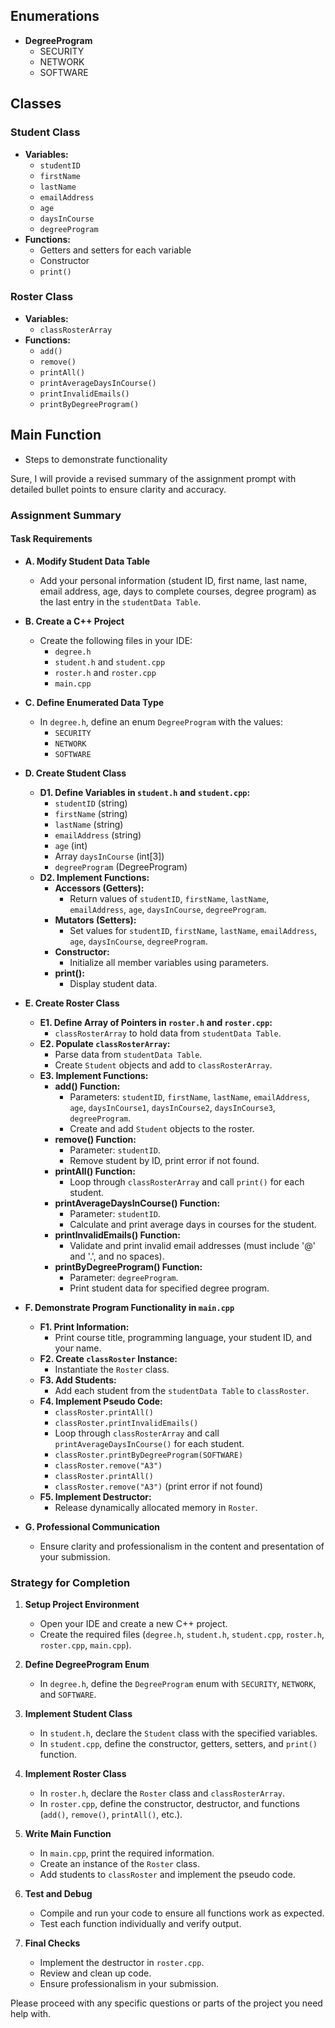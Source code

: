## Enumerations

- **DegreeProgram**
  - SECURITY
  - NETWORK
  - SOFTWARE

## Classes

### Student Class

- **Variables:**
  - `studentID`
  - `firstName`
  - `lastName`
  - `emailAddress`
  - `age`
  - `daysInCourse`
  - `degreeProgram`
- **Functions:**
  - Getters and setters for each variable
  - Constructor
  - `print()`

### Roster Class

- **Variables:**
  - `classRosterArray`
- **Functions:**
  - `add()`
  - `remove()`
  - `printAll()`
  - `printAverageDaysInCourse()`
  - `printInvalidEmails()`
  - `printByDegreeProgram()`

## Main Function

- Steps to demonstrate functionality

Sure, I will provide a revised summary of the assignment prompt with detailed bullet points to ensure clarity and accuracy.

### Assignment Summary

#### Task Requirements

- **A. Modify Student Data Table**

  - Add your personal information (student ID, first name, last name, email address, age, days to complete courses, degree program) as the last entry in the `studentData Table`.

- **B. Create a C++ Project**

  - Create the following files in your IDE:
    - `degree.h`
    - `student.h` and `student.cpp`
    - `roster.h` and `roster.cpp`
    - `main.cpp`

- **C. Define Enumerated Data Type**

  - In `degree.h`, define an enum `DegreeProgram` with the values:
    - `SECURITY`
    - `NETWORK`
    - `SOFTWARE`

- **D. Create Student Class**

  - **D1. Define Variables in `student.h` and `student.cpp`:**
    - `studentID` (string)
    - `firstName` (string)
    - `lastName` (string)
    - `emailAddress` (string)
    - `age` (int)
    - Array `daysInCourse` (int[3])
    - `degreeProgram` (DegreeProgram)
  - **D2. Implement Functions:**
    - **Accessors (Getters):**
      - Return values of `studentID`, `firstName`, `lastName`, `emailAddress`, `age`, `daysInCourse`, `degreeProgram`.
    - **Mutators (Setters):**
      - Set values for `studentID`, `firstName`, `lastName`, `emailAddress`, `age`, `daysInCourse`, `degreeProgram`.
    - **Constructor:**
      - Initialize all member variables using parameters.
    - **print():**
      - Display student data.

- **E. Create Roster Class**

  - **E1. Define Array of Pointers in `roster.h` and `roster.cpp`:**
    - `classRosterArray` to hold data from `studentData Table`.
  - **E2. Populate `classRosterArray`:**
    - Parse data from `studentData Table`.
    - Create `Student` objects and add to `classRosterArray`.
  - **E3. Implement Functions:**
    - **add() Function:**
      - Parameters: `studentID`, `firstName`, `lastName`, `emailAddress`, `age`, `daysInCourse1`, `daysInCourse2`, `daysInCourse3`, `degreeProgram`.
      - Create and add `Student` objects to the roster.
    - **remove() Function:**
      - Parameter: `studentID`.
      - Remove student by ID, print error if not found.
    - **printAll() Function:**
      - Loop through `classRosterArray` and call `print()` for each student.
    - **printAverageDaysInCourse() Function:**
      - Parameter: `studentID`.
      - Calculate and print average days in courses for the student.
    - **printInvalidEmails() Function:**
      - Validate and print invalid email addresses (must include '@' and '.', and no spaces).
    - **printByDegreeProgram() Function:**
      - Parameter: `degreeProgram`.
      - Print student data for specified degree program.

- **F. Demonstrate Program Functionality in `main.cpp`**

  - **F1. Print Information:**
    - Print course title, programming language, your student ID, and your name.
  - **F2. Create `classRoster` Instance:**
    - Instantiate the `Roster` class.
  - **F3. Add Students:**
    - Add each student from the `studentData Table` to `classRoster`.
  - **F4. Implement Pseudo Code:**
    - `classRoster.printAll()`
    - `classRoster.printInvalidEmails()`
    - Loop through `classRosterArray` and call `printAverageDaysInCourse()` for each student.
    - `classRoster.printByDegreeProgram(SOFTWARE)`
    - `classRoster.remove("A3")`
    - `classRoster.printAll()`
    - `classRoster.remove("A3")` (print error if not found)
  - **F5. Implement Destructor:**
    - Release dynamically allocated memory in `Roster`.

- **G. Professional Communication**
  - Ensure clarity and professionalism in the content and presentation of your submission.

### Strategy for Completion

1. **Setup Project Environment**

   - Open your IDE and create a new C++ project.
   - Create the required files (`degree.h`, `student.h`, `student.cpp`, `roster.h`, `roster.cpp`, `main.cpp`).

2. **Define DegreeProgram Enum**

   - In `degree.h`, define the `DegreeProgram` enum with `SECURITY`, `NETWORK`, and `SOFTWARE`.

3. **Implement Student Class**

   - In `student.h`, declare the `Student` class with the specified variables.
   - In `student.cpp`, define the constructor, getters, setters, and `print()` function.

4. **Implement Roster Class**

   - In `roster.h`, declare the `Roster` class and `classRosterArray`.
   - In `roster.cpp`, define the constructor, destructor, and functions (`add()`, `remove()`, `printAll()`, etc.).

5. **Write Main Function**

   - In `main.cpp`, print the required information.
   - Create an instance of the `Roster` class.
   - Add students to `classRoster` and implement the pseudo code.

6. **Test and Debug**

   - Compile and run your code to ensure all functions work as expected.
   - Test each function individually and verify output.

7. **Final Checks**
   - Implement the destructor in `roster.cpp`.
   - Review and clean up code.
   - Ensure professionalism in your submission.

Please proceed with any specific questions or parts of the project you need help with.

